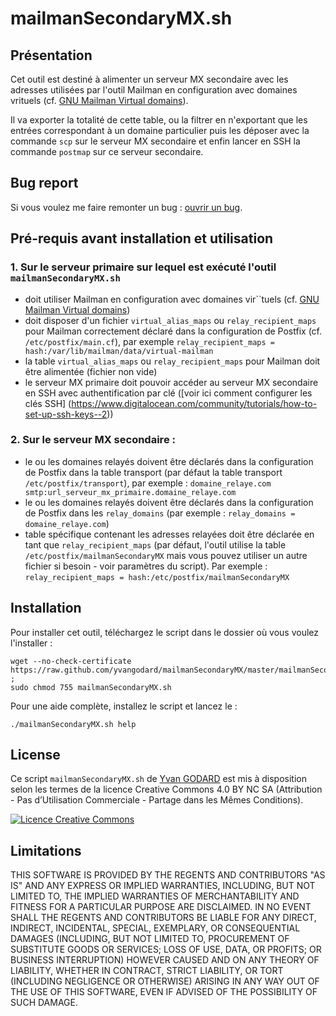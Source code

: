 mailmanSecondaryMX.sh
=====================

Présentation
------------

Cet outil est destiné à alimenter un serveur MX secondaire avec les adresses utilisées par l'outil Mailman en configuration avec domaines vrituels (cf. [GNU Mailman Virtual domains](http://www.list.org/mailman-install/postfix-virtual.html)).

Il va exporter la totalité de cette table, ou la filtrer en n'exportant que les entrées correspondant à un domaine particulier puis les déposer avec la commande `scp` sur le serveur MX secondaire et enfin lancer en SSH la commande `postmap` sur ce serveur secondaire.



Bug report
-------------

Si vous voulez me faire remonter un bug : [ouvrir un bug](https://github.com/ygodard/mailmanSecondaryMX/issues).


Pré-requis avant installation et utilisation
---------
### 1. Sur le serveur primaire sur lequel est exécuté l'outil `mailmanSecondaryMX.sh` 

- doit utiliser Mailman en configuration avec domaines vir``tuels (cf. [GNU Mailman Virtual domains](http://www.list.org/mailman-install/postfix-virtual.html))
- doit disposer d'un fichier `virtual_alias_maps` ou `relay_recipient_maps` pour Mailman correctement déclaré dans la configuration de Postfix (cf. `/etc/postfix/main.cf`), par exemple `relay_recipient_maps = hash:/var/lib/mailman/data/virtual-mailman`
- la table `virtual_alias_maps` ou `relay_recipient_maps` pour Mailman doit être alimentée (fichier non vide)
- le serveur MX primaire doit pouvoir accéder au serveur MX secondaire en SSH avec authentification par clé ([voir ici comment configurer les clés SSH] (https://www.digitalocean.com/community/tutorials/how-to-set-up-ssh-keys--2))

### 2. Sur le serveur MX secondaire :

- le ou les domaines relayés doivent être déclarés dans la configuration de Postfix dans la table transport (par défaut la table transport `/etc/postfix/transport`), par exemple : `domaine_relaye.com smtp:url_serveur_mx_primaire.domaine_relaye.com`
- le ou les domaines relayés doivent être déclarés dans la configuration de Postfix dans les `relay_domains` (par exemple : `relay_domains = domaine_relaye.com`)
- table spécifique contenant les adresses relayées doit être déclarée en tant que `relay_recipient_maps` (par défaut, l'outil utilise la table `/etc/postfix/mailmanSecondaryMX` mais vous pouvez utiliser un autre fichier si besoin - voir paramètres du script). 
Par exemple : `relay_recipient_maps = hash:/etc/postfix/mailmanSecondaryMX`



Installation
---------

Pour installer cet outil, téléchargez le script dans le dossier où vous voulez l'installer :

	wget --no-check-certificate https://raw.github.com/yvangodard/mailmanSecondaryMX/master/mailmanSecondaryMX.sh ; 
	sudo chmod 755 mailmanSecondaryMX.sh
	
Pour une aide complète, installez le script et lancez le :

    ./mailmanSecondaryMX.sh help



License
-------

Ce script `mailmanSecondaryMX.sh` de [Yvan GODARD](http://www.yvangodard.me) est mis à disposition selon les termes de la licence Creative Commons 4.0 BY NC SA (Attribution - Pas d’Utilisation Commerciale - Partage dans les Mêmes Conditions).

<a rel="license" href="http://creativecommons.org/licenses/by-nc-sa/4.0"><img alt="Licence Creative Commons" style="border-width:0" src="http://i.creativecommons.org/l/by-nc-sa/4.0/88x31.png" /></a>


Limitations
-----------

THIS SOFTWARE IS PROVIDED BY THE REGENTS AND CONTRIBUTORS "AS IS" AND ANY
EXPRESS OR IMPLIED WARRANTIES, INCLUDING, BUT NOT LIMITED TO, THE IMPLIED
WARRANTIES OF MERCHANTABILITY AND FITNESS FOR A PARTICULAR PURPOSE ARE
DISCLAIMED. IN NO EVENT SHALL THE REGENTS AND CONTRIBUTORS BE LIABLE FOR ANY
DIRECT, INDIRECT, INCIDENTAL, SPECIAL, EXEMPLARY, OR CONSEQUENTIAL DAMAGES
(INCLUDING, BUT NOT LIMITED TO, PROCUREMENT OF SUBSTITUTE GOODS OR SERVICES;
LOSS OF USE, DATA, OR PROFITS; OR BUSINESS INTERRUPTION) HOWEVER CAUSED AND
ON ANY THEORY OF LIABILITY, WHETHER IN CONTRACT, STRICT LIABILITY, OR TORT
(INCLUDING NEGLIGENCE OR OTHERWISE) ARISING IN ANY WAY OUT OF THE USE OF THIS
SOFTWARE, EVEN IF ADVISED OF THE POSSIBILITY OF SUCH DAMAGE.